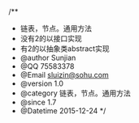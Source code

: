 /**
 * 链表，节点。通用方法<br/>
 * 没有2的以接口实现<br/>
 * 有2的以抽象类abstract实现<br/>
 * @author Sunjian
 * @QQ 75583378
 * @Email sluizin@sohu.com
 * @version 1.0
 * @category 链表，节点。通用方法
 * @since 1.7
 * @Datetime 2015-12-24
 */